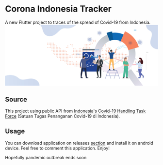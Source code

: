 # Corona Indonesia Tracker

A new Flutter project to traces of the spread of Covid-19 from Indonesia.
![Data](https://github.com/Kuasa5Indra/corona-indonesia-tracker/blob/master/assets/ilustrasi-peta-sebaran-small.jpg)

## Source

This project using public API 
from [Indonesia's Covid-19 Handling Task Force](https://covid19.go.id/) 
(Satuan Tugas Penanganan Covid-19 di Indonesia).

## Usage

You can download application on releases [section](https://github.com/Kuasa5Indra/corona-indonesia-tracker/releases)
and install it on android device. Feel free to comment this application. Enjoy! <br>

Hopefully pandemic outbreak ends soon
 

